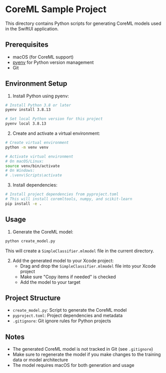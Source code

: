 # CoreML Sample Project

This directory contains Python scripts for generating CoreML models used in the SwiftUI application.

## Prerequisites

- macOS (for CoreML support)
- [pyenv](https://github.com/pyenv/pyenv) for Python version management
- Git

## Environment Setup

1. Install Python using pyenv:
```bash
# Install Python 3.8 or later
pyenv install 3.8.13

# Set local Python version for this project
pyenv local 3.8.13
```

2. Create and activate a virtual environment:
```bash
# Create virtual environment
python -m venv venv

# Activate virtual environment
# On macOS/Linux:
source venv/bin/activate
# On Windows:
# .\venv\Scripts\activate
```

3. Install dependencies:
```bash
# Install project dependencies from pyproject.toml
# This will install coremltools, numpy, and scikit-learn
pip install -e .
```

## Usage

1. Generate the CoreML model:
```bash
python create_model.py
```

This will create a `SimpleClassifier.mlmodel` file in the current directory.

2. Add the generated model to your Xcode project:
   - Drag and drop the `SimpleClassifier.mlmodel` file into your Xcode project
   - Make sure "Copy items if needed" is checked
   - Add the model to your target

## Project Structure

- `create_model.py`: Script to generate the CoreML model
- `pyproject.toml`: Project dependencies and metadata
- `.gitignore`: Git ignore rules for Python projects

## Notes

- The generated CoreML model is not tracked in Git (see `.gitignore`)
- Make sure to regenerate the model if you make changes to the training data or model architecture
- The model requires macOS for both generation and usage 
